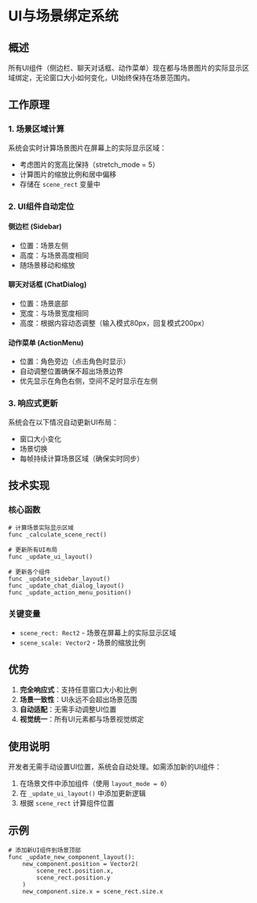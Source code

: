 # UI与场景绑定系统

## 概述

所有UI组件（侧边栏、聊天对话框、动作菜单）现在都与场景图片的实际显示区域绑定，无论窗口大小如何变化，UI始终保持在场景范围内。

## 工作原理

### 1. 场景区域计算

系统会实时计算场景图片在屏幕上的实际显示区域：
- 考虑图片的宽高比保持（stretch_mode = 5）
- 计算图片的缩放比例和居中偏移
- 存储在 `scene_rect` 变量中

### 2. UI组件自动定位

#### 侧边栏 (Sidebar)
- 位置：场景左侧
- 高度：与场景高度相同
- 随场景移动和缩放

#### 聊天对话框 (ChatDialog)
- 位置：场景底部
- 宽度：与场景宽度相同
- 高度：根据内容动态调整（输入模式80px，回复模式200px）

#### 动作菜单 (ActionMenu)
- 位置：角色旁边（点击角色时显示）
- 自动调整位置确保不超出场景边界
- 优先显示在角色右侧，空间不足时显示在左侧

### 3. 响应式更新

系统会在以下情况自动更新UI布局：
- 窗口大小变化
- 场景切换
- 每帧持续计算场景区域（确保实时同步）

## 技术实现

### 核心函数

```gdscript
# 计算场景实际显示区域
func _calculate_scene_rect()

# 更新所有UI布局
func _update_ui_layout()

# 更新各个组件
func _update_sidebar_layout()
func _update_chat_dialog_layout()
func _update_action_menu_position()
```

### 关键变量

- `scene_rect: Rect2` - 场景在屏幕上的实际显示区域
- `scene_scale: Vector2` - 场景的缩放比例

## 优势

1. **完全响应式**：支持任意窗口大小和比例
2. **场景一致性**：UI永远不会超出场景范围
3. **自动适配**：无需手动调整UI位置
4. **视觉统一**：所有UI元素都与场景视觉绑定

## 使用说明

开发者无需手动设置UI位置，系统会自动处理。如需添加新的UI组件：

1. 在场景文件中添加组件（使用 `layout_mode = 0`）
2. 在 `_update_ui_layout()` 中添加更新逻辑
3. 根据 `scene_rect` 计算组件位置

## 示例

```gdscript
# 添加新UI组件到场景顶部
func _update_new_component_layout():
    new_component.position = Vector2(
        scene_rect.position.x,
        scene_rect.position.y
    )
    new_component.size.x = scene_rect.size.x
```
